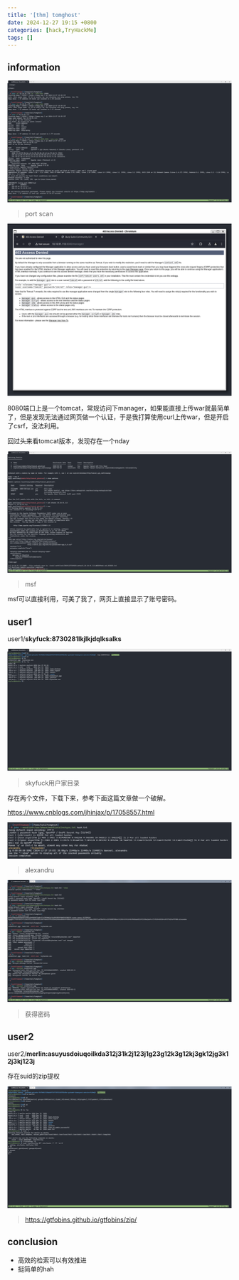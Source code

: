 ```yaml
---
title: '[thm] tomghost'
date: 2024-12-27 19:15 +0800
categories: [hack,TryHackMe]
tags: []
---
```


## information

![image-20241227191947986](../assets/img/2024-12-27-[thm]%20tomghost.assets/image-20241227191947986.png)

> port scan

![image-20241227191337243](../assets/img/2024-12-27-[thm]%20tomghost.assets/image-20241227191337243.png)

8080端口上是一个tomcat，常规访问下manager，如果能直接上传war就最简单了，但是发现无法通过网页做一个认证，于是我打算使用curl上传war，但是开启了csrf，没法利用。

回过头来看tomcat版本，发现存在一个nday

![image-20241227192046459](../assets/img/2024-12-27-[thm]%20tomghost.assets/image-20241227192046459.png)

> msf

msf可以直接利用，可美了我了，网页上直接显示了账号密码。

## user1

user1/**skyfuck:8730281lkjlkjdqlksalks**

![image-20241227192205901](../assets/img/2024-12-27-[thm]%20tomghost.assets/image-20241227192205901.png)

> skyfuck用户家目录

存在两个文件，下载下来，参考下面这篇文章做一个破解。

<https://www.cnblogs.com/jhinjax/p/17058557.html>

![image-20241227190459289](../assets/img/2024-12-27-[thm]%20tomghost.assets/image-20241227190459289.png)

> alexandru

![image-20241227190904179](../assets/img/2024-12-27-[thm]%20tomghost.assets/image-20241227190904179.png)

> 获得密码

## user2

user2/**merlin:asuyusdoiuqoilkda312j31k2j123j1g23g12k3g12kj3gk12jg3k12j3kj123j**

存在suid的zip提权

![image-20241227191050657](../assets/img/2024-12-27-[thm]%20tomghost.assets/image-20241227191050657.png)

> <https://gtfobins.github.io/gtfobins/zip/>

## conclusion

- 高效的检索可以有效推进
- 挺简单的hah
